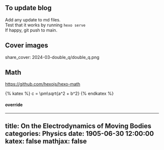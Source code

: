 ## To update blog
Add any update to md files.  
Test that it works by running `hexo serve`  
If happy, git push to main.  

## Cover images
share_cover: 2024-03-double_q/double_q.png


## Math
https://github.com/hexojs/hexo-math

{% katex %}
c = \pm\sqrt{a^2 + b^2}
{% endkatex %}

#### override
---
title: On the Electrodynamics of Moving Bodies
categories: Physics
date: 1905-06-30 12:00:00
katex: false
mathjax: false
---